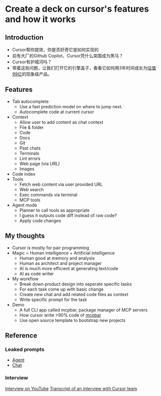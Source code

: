 # Create a deck on cursor's features and how it works

## Introduction

- Cursor帮你提效，你是否好奇它是如何实现的
- 前有大厂的Github Copilot，Cursor凭什么突围成为黑马？
- Cursor有护城河吗？
- 带着这些问题，让我们打开它的引擎盖子，看看它如何用3年时间成长为[估值99亿](https://www.cursor.com/cn/blog/series-c)的现象级产品。

## Features

- Tab autocomplete
  - Use a fast prediction model on where to jump next.
  - Autocomplete code at current cursor
- Context
  - Allow user to add content as chat context
  - File & folder
  - Code
  - Docs
  - Git
  - Past chats
  - Terminals
  - Lint errors
  - Web page (via URL)
  - Images
- Code index
- Tools
  - Fetch web content via user provided URL
  - Web search
  - Exec commands via terminal
  - MCP tools
- Agent mode
  - Planner to call tools as appropriate
  - I guess it outputs code diff instead of raw code?
  - Apply code changes

## My thoughts

- Cursor is mostly for pair programming
- Magic = Human intelligence + Artificial intelligence
  - Human good at memory and analysis
  - Human as architect and project manager
  - AI is much more efficient at generating text/code
  - AI as code writer
- My workflow
  - Break down product design into seperate specific tasks
  - For each task come up with basic change
  - Create new chat and add related code files as context
  - Write specific prompt for the task
- Demo
  - A full CLI app called mcpbar, package manager of MCP servers
  - How cursor write >90% code of [mcpbar](https://github.com/in-fun/mcpbar)
  - Use open source template to bootstrap new projects

## Reference

### Leaked prompts
- [Agent](https://github.com/x1xhlol/system-prompts-and-models-of-ai-tools/blob/main/Cursor%20Prompts/Agent%20Prompt.txt)
- [Chat](https://github.com/x1xhlol/system-prompts-and-models-of-ai-tools/blob/main/Cursor%20Prompts/Chat%20Prompt.txt)

### Interview

[Interview on YouTube](https://www.youtube.com/watch?v=oFfVt3S51T4)
[Transcript of an interview with Cursor team](./cursor-interview.md)
